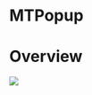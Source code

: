 # MTPopup

# Overview

![](https://github.com/huangboju/SwiftySTPopup/blob/master/2017-03-21%2020_24_31.gif)
